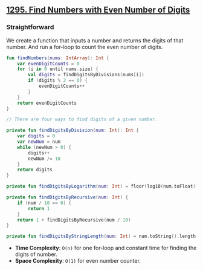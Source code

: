 ## [1295. Find Numbers with Even Number of Digits](https://leetcode.com/problems/find-numbers-with-even-number-of-digits/)

### Straightforward
We create a function that inputs a number and returns the digits of that number. And run a for-loop to count the even number of digits.

```kotlin
fun findNumbers(nums: IntArray): Int {
    var evenDigitCounts = 0
    for (i in 0 until nums.size) {
        val digits = findDigitsByDivisions(nums[i])
        if (digits % 2 == 0) {
            evenDigitCounts++
        }
    }
    return evenDigitCounts
}

// There are four ways to find digits of a given number.

private fun findDigitsByDivision(num: Int): Int {
    var digits = 0
    var newNum = num
    while (newNum > 0) {
        digits++
        newNum /= 10
    }
    return digits
}

private fun findDigitsByLogarithm(num: Int) = floor(log10(num.toFloat()) + 1).toInt()

private fun findDigitsByRecursive(num: Int) {
    if (num / 10 == 0) {
        return 1
    }
    return 1 + findDigitsByRecursive(num / 10)
}

private fun findDigitsByStringLength(num: Int) = num.toString().length
```

* **Time Complexity**: `O(n)` for one for-loop and constant time for finding the digits of number.
* **Space Complexity**: `O(1)` for even number counter.